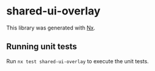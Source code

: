 # shared-ui-overlay

This library was generated with [Nx](https://nx.dev).

## Running unit tests

Run `nx test shared-ui-overlay` to execute the unit tests.
